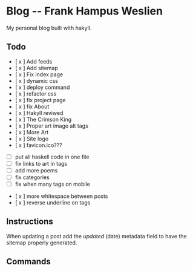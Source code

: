 # Blog -- Frank Hampus Weslien

My personal blog built with hakyll.

## Todo

- [ x ] Add feeds
- [ x ] Add sitemap
- [ x ] Fix index page
- [ x ] dynamic css
- [ x ] deploy command
- [ x ] refactor css
- [ x ] fix project page
- [ x ] fix About
- [ x ] Hakyll reviwed
- [ x ] The Crimson King
- [ x ] Proper art image alt tags
- [ x ] More Art
- [ x ] Site logo
- [ x ] favicon.ico???
- [  ] put all haskell code in one file
- [  ] fix links to art in tags
- [  ] add more poems
- [  ] fix categories
- [  ] fix when many tags on mobile
- [ x ] more whitespace between posts
- [ x ] reverse underline on tags

## Instructions

When updating a post add the $updated$ (date) metadata field to have the sitemap properly generated.


## Commands
